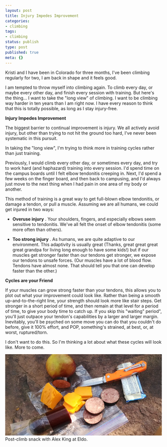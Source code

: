 ```yaml
---
layout: post
title: Injury Impedes Improvement
categories:
- climbing
tags:
- climbing
status: publish
type: post
published: true
meta: {}
---
```




Kristi and I have been in Colorado for three months, I've been climbing regularly for two, I am back in shape and it feels good.



I am tempted to throw myself into climbing again. To climb every day, or maybe every other day, and finish every session with training. But here's the thing... I want to take the "long view" of climbing. I want to be climbing way harder in ten years than I am right now. I have every reason to think that this is totally possible, as long as I stay injury-free.



**Injury Impedes Improvement**



The biggest barrier to continual improvement is injury. We all actively avoid injury, but other than trying to not hit the ground too hard, I've never been systematic in this pursuit.



In taking the "long view", I'm trying to think more in training 
cycles rather than just 
training.



Previously, I would climb every other day, or sometimes every day, and try to work hard (and haphazard) training into every session. I'd spend time on the campus boards until I felt elbow tendonitis creeping in. Next, I'd spend a few weeks on the finger board, and then back to campusing, and I'd always just move to the next thing when I had pain in one area of my body or another.



This method of training is a great way to get full-blown elbow tendonitis, or damage a tendon, or pull a muscle. Assuming we are all humans, we could get injured in two ways:


* **Overuse injury**
. Your shoulders, fingers, and especially elbows seem sensitive to tendonitis. We've all felt the onset of elbow tendonitis (some more often than others).


* **Too strong injury**
. As humans, we are quite adaptive to our environment. This adaptivity is 
usually great (Thanks, great great great great grandpa for living long enough to have some kids!) but if our muscles get stronger faster than our tendons get stronger, we expose our tendons to unsafe forces. (Our muscles have a lot of blood flow. Tendons have almost none. That should tell you that one can develop faster than the other.)


**Cycles are your Friend**



If your muscles can grow strong faster than your tendons, this allows you to plot out what your improvement could look like. Rather than being a smooth up-and-to-the-right line, your strength should look more like stair steps. Get stronger in a short period of time, and then remain at that level for a period of time, to give your body time to catch up. If you skip this "waiting" period", you'll just outpace your tendon's capabilities by a larger and larger margin. Inevitably, you'll be psyched on some move you can do that you couldn't do before, give it 100% effort, and POP, something's strained, at best, or, at worst, ruptured/torn.



I don't want to do this. So I'm thinking a lot about what these cycles will look like. More to come.


       
[![Post-climb snack with Alex King at Eldo.](/squarespace_images/static_556694eee4b0f4ca9cd56729_56035dbbe4b07ebf58d79d16_5586fe5ee4b0278244cea1d6_1434910449964_2014-09-01-16-08-14.jpg_)](http://static1.squarespace.com/static/556694eee4b0f4ca9cd56729/56035dbbe4b07ebf58d79d16/5586fe5ee4b0278244cea1d6/1434910449964/2014-09-01-16-08-14.jpg) Post-climb snack with Alex King at Eldo.
